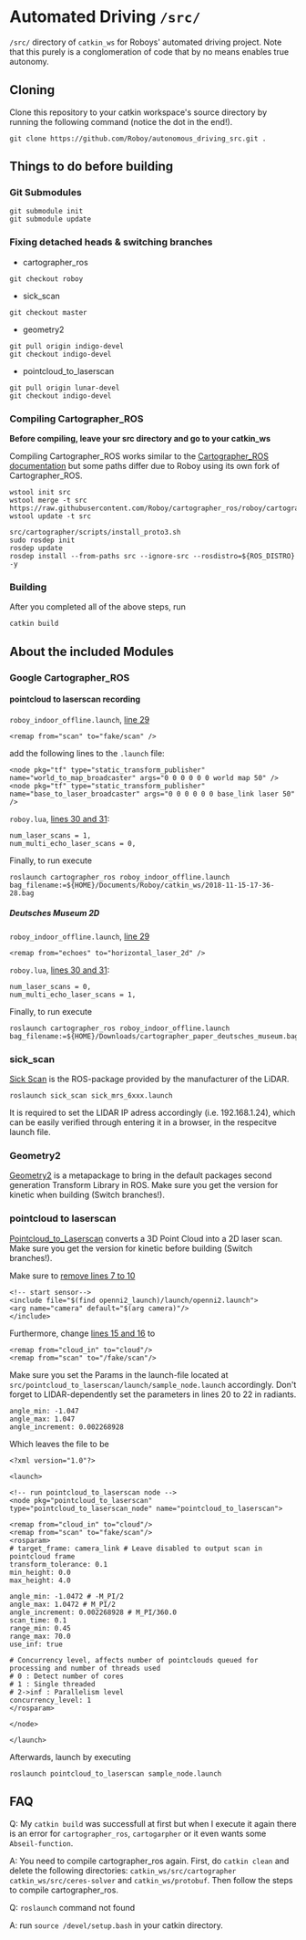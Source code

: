 # Automated Driving `/src/`
`/src/` directory of `catkin_ws` for Roboys' automated driving project. Note that this purely is a conglomeration of code that by no means enables true autonomy. 

## Cloning
Clone this repository to your catkin workspace's source directory by running the following command (notice the dot in the end!).
```
git clone https://github.com/Roboy/autonomous_driving_src.git .
```

## Things to do before building

### Git Submodules
```
git submodule init
git submodule update
```

### Fixing detached heads & switching branches
- cartographer_ros
```
git checkout roboy
```
- sick_scan
```
git checkout master
```
- geometry2
```
git pull origin indigo-devel
git checkout indigo-devel
```
- pointcloud_to_laserscan 
```
git pull origin lunar-devel
git checkout indigo-devel
```

### Compiling Cartographer_ROS
**Before compiling, leave your src directory and go to your catkin_ws**

Compiling Cartographer_ROS works similar to the [Cartographer_ROS documentation](https://google-cartographer-ros.readthedocs.io/en/latest/compilation.html) but some paths differ due to Roboy using its own fork of Cartographer_ROS.
```
wstool init src
wstool merge -t src https://raw.githubusercontent.com/Roboy/cartographer_ros/roboy/cartographer_ros.rosinstall
wstool update -t src
```

```
src/cartographer/scripts/install_proto3.sh
sudo rosdep init
rosdep update
rosdep install --from-paths src --ignore-src --rosdistro=${ROS_DISTRO} -y
```
### Building
After you completed all of the above steps, run
```
catkin build
```


## About the included Modules

### Google Cartographer_ROS

#### pointcloud to laserscan recording
`roboy_indoor_offline.launch`, [line 29](https://github.com/Roboy/cartographer_ros/blob/55defd7b8d6be13b5f1b2d2205e842b1b016661c/cartographer_ros/launch/roboy_indoor_offline.launch#L29-L30)
```
<remap from="scan" to="fake/scan" />
```
add the following lines to the `.launch` file:
```
<node pkg="tf" type="static_transform_publisher" name="world_to_map_broadcaster" args="0 0 0 0 0 0 world map 50" />
<node pkg="tf" type="static_transform_publisher" name="base_to_laser_broadcaster" args="0 0 0 0 0 0 base_link laser 50" />
```

`roboy.lua`, [lines 30 and 31](https://github.com/Roboy/cartographer_ros/blob/c4a82825c947e6853b1fc0132a6c53e486d7a63a/cartographer_ros/configuration_files/roboy.lua#L30-L31):
```
num_laser_scans = 1,
num_multi_echo_laser_scans = 0,
```
Finally, to run execute
```
roslaunch cartographer_ros roboy_indoor_offline.launch bag_filename:=${HOME}/Documents/Roboy/catkin_ws/2018-11-15-17-36-28.bag
```

##### Deutsches Museum 2D

`roboy_indoor_offline.launch`, [line 29](https://github.com/Roboy/cartographer_ros/blob/55defd7b8d6be13b5f1b2d2205e842b1b016661c/cartographer_ros/launch/roboy_indoor_offline.launch#L29-L30)
```
<remap from="echoes" to="horizontal_laser_2d" />
```

`roboy.lua`, [lines 30 and 31](https://github.com/Roboy/cartographer_ros/blob/c4a82825c947e6853b1fc0132a6c53e486d7a63a/cartographer_ros/configuration_files/roboy.lua#L30-L31):
```
num_laser_scans = 0,
num_multi_echo_laser_scans = 1,
```
Finally, to run execute
```
roslaunch cartographer_ros roboy_indoor_offline.launch bag_filename:=${HOME}/Downloads/cartographer_paper_deutsches_museum.bag
```


### sick_scan
[Sick Scan](http://wiki.ros.org/sick_scan) is the ROS-package provided by the manufacturer of the LiDAR. 
```
roslaunch sick_scan sick_mrs_6xxx.launch
```
It is required to set the LIDAR IP adress accordingly (i.e. 192.168.1.24), which can be easily verified through entering it in a browser, in the respecitve launch file. 



### Geometry2
[Geometry2](http://wiki.ros.org/geometry2) is a metapackage to bring in the default packages second generation Transform Library in ROS. Make sure you get the version for kinetic when building (Switch branches!).



### pointcloud to laserscan
[Pointcloud_to_Laserscan](http://wiki.ros.org/pointcloud_to_laserscan) converts a 3D Point Cloud into a 2D laser scan. Make sure you get the version for kinetic before building (Switch branches!).

Make sure to [remove lines 7 to 10](https://github.com/ros-perception/pointcloud_to_laserscan/blob/1f4e90539e4d2c3d05b8dfe022d03008f322d37b/launch/sample_node.launch#L7-L10)
```
<!-- start sensor-->
<include file="$(find openni2_launch)/launch/openni2.launch">
<arg name="camera" default="$(arg camera)"/>
</include>
```
Furthermore, change [lines 15 and 16](https://github.com/ros-perception/pointcloud_to_laserscan/blob/ead080498d177c48fa4906a0b6264f60ae69e6ba/launch/sample_node.launch#L15-L16) to
```
<remap from="cloud_in" to="cloud"/>
<remap from="scan" to="/fake/scan"/>
```
Make sure you set the Params in the launch-file located at `src/pointcloud_to_laserscan/launch/sample_node.launch` accordingly. Don't forget to LIDAR-dependently set the parameters in lines 20 to 22 in radiants. 
```
angle_min: -1.047
angle_max: 1.047
angle_increment: 0.002268928 
```
Which leaves the file to be
```
<?xml version="1.0"?>

<launch>

<!-- run pointcloud_to_laserscan node -->
<node pkg="pointcloud_to_laserscan" type="pointcloud_to_laserscan_node" name="pointcloud_to_laserscan">

<remap from="cloud_in" to="cloud"/>
<remap from="scan" to="fake/scan"/>
<rosparam>
# target_frame: camera_link # Leave disabled to output scan in pointcloud frame
transform_tolerance: 0.1
min_height: 0.0
max_height: 4.0

angle_min: -1.0472 # -M_PI/2
angle_max: 1.0472 # M_PI/2
angle_increment: 0.002268928 # M_PI/360.0
scan_time: 0.1
range_min: 0.45
range_max: 70.0
use_inf: true

# Concurrency level, affects number of pointclouds queued for processing and number of threads used
# 0 : Detect number of cores
# 1 : Single threaded
# 2->inf : Parallelism level
concurrency_level: 1
</rosparam>

</node>

</launch>
```
Afterwards, launch by executing
```
roslaunch pointcloud_to_laserscan sample_node.launch
```


## FAQ

Q: My `catkin build` was successfull at first but when I execute it again there is an error for `cartographer_ros`, `cartogarpher` or it even wants some `Abseil-function`.

A: You need to compile cartographer_ros again. First, do `catkin clean` and delete the following directories: `catkin_ws/src/cartographer` `catkin_ws/src/ceres-solver` and `catkin_ws/protobuf`. Then follow the steps to compile cartographer_ros.


Q: `roslaunch` command not found

A: run `source /devel/setup.bash` in your catkin directory. 
